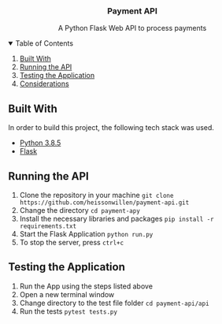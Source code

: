   <h3 align="center">Payment API</h3>

  <p align="center">
    A Python Flask Web API to process payments
    <br />
</p>

<!-- TABLE OF CONTENTS -->
<details open="open">
  <summary>Table of Contents</summary>
  <ol>
    <li><a href="#built with">Built With</a></li>
    <li><a href="#running the api">Running the API</a></li>
    <li><a href="#testing the application
">Testing the Application
</a></li>
    <li><a href="#Considerations">Considerations</a></li>
  </ol>
</details>

## Built With

In order to build this project, the following tech stack was used.

- [Python 3.8.5](https://www.python.org/)
- [Flask](https://flask.palletsprojects.com/en/1.1.x/)

## Running the API

1. Clone the repository in your machine
   `git clone https://github.com/heissonwillen/payment-api.git`
2. Change the directory
   `cd payment-apy`
3. Install the necessary libraries and packages
   `pip install -r requirements.txt`
4. Start the Flask Application
   `python run.py`
5. To stop the server, press `ctrl+c`

## Testing the Application

1. Run the App using the steps listed above
2. Open a new terminal window
3. Change directory to the test file folder
   `cd payment-api/api`
4. Run the tests
   `pytest tests.py`
